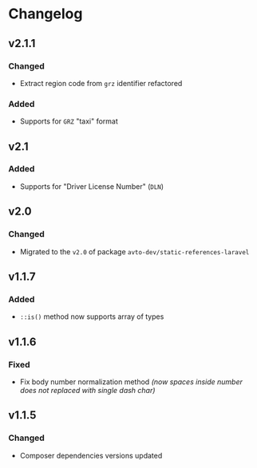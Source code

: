 # Changelog

## v2.1.1

### Changed
- Extract region code from `grz` identifier refactored

### Added
- Supports for `GRZ` "taxi" format

## v2.1

### Added
- Supports for "Driver License Number" (`DLN`)

## v2.0

### Changed
- Migrated to the `v2.0` of package `avto-dev/static-references-laravel`

## v1.1.7

### Added
- `::is()` method now supports array of types

## v1.1.6

### Fixed
- Fix body number normalization method *(now spaces inside number does not replaced with single dash char)*

## v1.1.5

### Changed
- Composer dependencies versions updated
